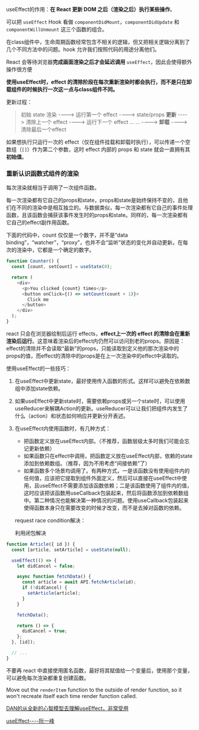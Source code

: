 useEffect的作用：**在 React 更新 DOM 之后（渲染之后）执行某些操作**。

可以把 `useEffect` Hook 看做 `componentDidMount`，`componentDidUpdate` 和 `componentWillUnmount` 这三个函数的组合。

在class组件中，生命周期函数经常包含不相关的逻辑，但又把相关逻辑分离到了几个不同方法中的问题。hook 允许我们按照代码的用途分离他们。

React 会等待浏览器**完成画面渲染之后才会延迟调用** `useEffect`，因此会使得额外操作很方便

**使用useEffect时，effect 的清除阶段在每次重新渲染时都会执行，而不是只在卸载组件的时候执行一次这一点与class组件不同。**

更新过程：

> 初始 state 渲染  ---->  运行第一个 effect  ---->  state/props **更新**  ---->  清除上一个 effect  ---->  运行下一个 effect ... ...  ---->  **卸载**  ----> 清除最后一个effect

如果想执行只运行一次的 effect（仅在组件挂载和卸载时执行），可以传递一个空数组（`[]`）作为第二个参数，这时 effect 内部的 props 和 state 就会一直拥有其**初始值**。



### 重新认识函数式组件的渲染

每次渲染就相当于调用了一次组件函数。

每一次渲染都有它自己的props和state，props和state是始终保持不变的，且他们在不同的渲染中是相互独立的。与数据类似，每一次渲染都有它自己的事件处理函数，且该函数会捕获该事件发生时的props和state。同样的，每一次渲染都有它自己的effect副作用函数。

下面的代码中，count 仅仅是一个数字，并不是“data binding”，“watcher”，“proxy”，也并不会“监听”状态的变化并自动更新。在每次的渲染中，它都是一个确定的数字。

```javascript
function Counter() {
  const [count, setCount] = useState(0);

  return (
    <div>
      <p>You clicked {count} times</p>
      <button onClick={() => setCount(count + 1)}>
        Click me
      </button>
    </div>
  );
}
```

react 只会在浏览器绘制后运行 effects，**effect上一次的 effect 的清除会在重新渲染后运行**。这意味着渲染后的effect内仍然可以访问到老的props。原因是：effect的清除并不会读取“最新”的props，只能读取到定义他的那次渲染中的props的值，而effect的清除中的props是在上一次渲染中的effect中读取的。

使用useEffect的一些技巧：

1. 在useEffect中更新state，最好使用传入函数的形式。这样可以避免在依赖数组中添加state依赖。

2. 如果useEffect中更新state时，需要依赖props或另一个state时，可以使用useReducer来解耦Action的更新。useReducer可以让我们把组件内发生了什么（action）和状态如何响应并更新分开表述。

3. 在useEffect内使用函数时，有几种方式：

   - 把函数定义放在useEffect内部。（不推荐，函数层级太多时我们可能会忘记更新依赖）
   - 如果函数只在effect中调用，把函数定义放在useEffect内部，依赖的state添加到依赖数组。（推荐，因为不用考虑“间接依赖”了）
   - 如果函数多个场景均调用了。有两种方式，一是该函数没有使用组件内的任何值，应该把它提取到组件外面定义，然后可以直接在useEffect中使用，且useEffect不需要添加该函数依赖；二是该函数使用了组件内的值，这时应该把该函数用useCallback包装起来，然后将函数添加到依赖数组中。第二种情况也能解决第一种情况的问题。使用useCallback包装起来使得函数本身只在需要改变的时候才改变，而不是去掉对函数的依赖。

   request race condition解决：

   利用闭包解决

```javascript
function Article({ id }) {
  const [article, setArticle] = useState(null);

  useEffect(() => {
    let didCancel = false;

    async function fetchData() {
      const article = await API.fetchArticle(id);
      if (!didCancel) {
        setArticle(article);
      }
    }

    fetchData();

    return () => {
      didCancel = true;
    };
  }, [id]);

  // ...
}
```



不要再 react 中直接使用匿名函数，最好将其赋值给一个变量后，使用那个变量，可以避免每次渲染都重复创建函数。

Move out the `renderItem` function to the outside of render function, so it won't recreate itself each time render function called.





[DAN的从全新的心智模型去理解useEffect，非常受用](https://overreacted.io/zh-hans/a-complete-guide-to-useeffect/)

[useEffect----阮一峰](http://www.ruanyifeng.com/blog/2020/09/react-hooks-useeffect-tutorial.html)


